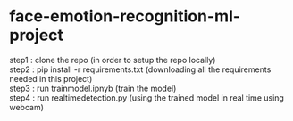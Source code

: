 # face-emotion-recognition-ml-project

step1 : clone the repo (in order to setup the repo locally)<br />
step2 : pip install -r requirements.txt (downloading all the requirements needed in this project)<br />
step3 : run trainmodel.ipnyb (train the model)<br />
step4 : run realtimedetection.py (using the trained model in real time using webcam)<br />

